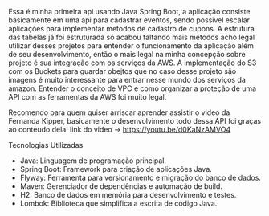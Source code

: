 Essa é minha primeira api usando Java Spring Boot, a aplicação consiste basicamente em uma api para cadastrar eventos, sendo possivel escalar aplicações para implementar metodos de cadastro de cupons. A estrutura das tabelas já foi estruturada só acabou faltando mais 
métodos acho legal utilizar desses projetos para entender o funcionamento da aplicação além de seu desenvolvimento, então o mais legal na minha concepção sobre projeto é sua integração com os serviços da AWS. A implementação do S3 com os Buckets para guardar obejtos
que no caso desse projeto são imagens é muito interessante para entrar nesse mundo dos serviços da amazon. Entender o conceito de VPC e como organizar a proteção de uma API com as ferramentas da AWS foi muito legal.

Recomendo para quem quiser arriscar aprender assistir o video da Fernanda Kipper, basicamente o desenvolvimento todo dessa API foi graças ao conteudo dela!
link do video -> https://youtu.be/d0KaNzAMVO4

Tecnologias Utilizadas
- Java: Linguagem de programação principal.
- Spring Boot: Framework para criação de aplicações Java.
- Flyway: Ferramenta para versionamento e migração do banco de dados.
- Maven: Gerenciador de dependências e automação de build.
- H2: Banco de dados em memória para desenvolvimento e testes.
- Lombok: Biblioteca que simplifica a escrita de código Java.
